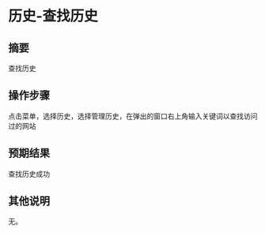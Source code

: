 # 历史-查找历史

## 摘要

查找历史

## 操作步骤

点击菜单，选择历史，选择管理历史，在弹出的窗口右上角输入关键词以查找访问过的网站

## 预期结果

查找历史成功

## 其他说明

无。
